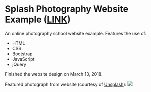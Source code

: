 # Splash Photography Website Example (<a href="https://lauramwall.github.io/Splash-Photography-Website-Example/" target="_blank">LINK</a>)

An online photography school website example. Features the use of:

<ul>
  <li>HTML</li>
  <li>CSS</li>
  <li>Bootstrap</li>
  <li>JavaScript</li>
  <li>jQuery</li>
</ul>

Finished the website design on March 13, 2018.

Featured photograph from website (courtesy of <a href="https://unsplash.com/">Unsplash</a>): 
<img src="https://images.unsplash.com/photo-1485046568390-9f219b5c8669?ixlib=rb-0.3.5&q=85&fm=jpg&crop=entropy&cs=srgb&dl=brandon-mattingly-194594-unsplash.jpg&s=9a369673a17701e03129e21c3b04130c">
